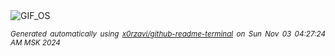 <div align="justify">
<picture>
    <source media="(prefers-color-scheme: dark)" srcset="https://i.ibb.co/dK8nVTR/output-gif.gif">
    <source media="(prefers-color-scheme: light)" srcset="https://i.ibb.co/dK8nVTR/output-gif.gif">
    <img alt="GIF_OS" src="https://i.ibb.co/dK8nVTR/output-gif.gif">
</picture>

<sub><i>Generated automatically using [x0rzavi/github-readme-terminal](https://github.com/x0rzavi/github-readme-terminal) on Sun Nov 03 04:27:24 AM MSK 2024</i></sub>

</div>

<!-- Image deletion URL: https://ibb.co/mzfQ2j3/7f50c89f303b046355444c55f3f4531c -->